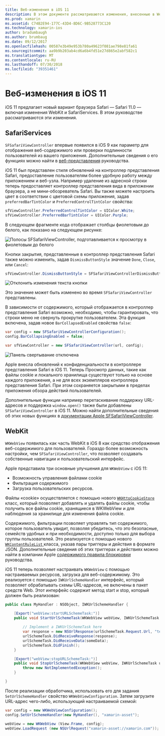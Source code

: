 ```yaml
---
title: Веб-изменения в iOS 11
description: В этом документе рассматриваются изменения, внесенные в WebKit и платформу служб Safari в iOS 11. Он описывает способы работы с Задание стиля обновлений в SFSafariViewController и новых возможностях WKWebView.
ms.prod: xamarin
ms.assetid: C74B2E94-177C-43D4-8D6C-9B528773C120
ms.technology: xamarin-ios
author: bradumbaugh
ms.author: brumbaug
ms.date: 09/12/2017
ms.openlocfilehash: 00587e3b49e953b780a49623f081ae798e81fa61
ms.sourcegitcommit: aa9b9b203ab4cd6a6b4fd51e27d865e2abf582c1
ms.translationtype: MT
ms.contentlocale: ru-RU
ms.lasthandoff: 07/30/2018
ms.locfileid: "39351461"
---
```

# <a name="web-changes-in-ios-11"></a>Веб-изменения в iOS 11

iOS 11 предлагает новый вариант браузера Safari — Safari 11.0 — включая изменения WebKit и SafariServices. В этом руководстве рассматриваются эти изменения.

## <a name="safariservices"></a>SafariServices

`SFSafariViewController` впервые появился в iOS 9 как параметр для отображения веб-содержимого или проверки подлинности пользователей из вашего приложения. Дополнительные сведения о его функциях можно найти в [веб-представления](~/ios/user-interface/controls/uiwebview.md#safariviewcontroller) руководства.

iOS 11 был представлен стиля обновлений на контроллер представления Safari, предоставление пользователям более удобную работу между приложением и веб-узла. Например удаление из адресной строки теперь предоставляет контроллер представления вида в приложении браузера, а не мини-обозреватель Safari. Вы также можете настроить цвет в соответствии с цветовой схемы приложения, задав `preferredBarTintColor` и `PreferredControlTintColor` свойства:

```csharp
sfViewController.PreferredControlTintColor = UIColor.White;
sfViewController.PreferredBarTintColor = UIColor.Purple;
```

В следующем фрагменте кода отображает столбцы фиолетовым до белого, как показано на следующем рисунке:

![Полосы SFSafariViewController, подготавливается к просмотру в фиолетовым до белого](web-images/image1.png)

Кнопки закрытия, представленные в контроллер представления Safari также можно изменить, задав `DismissButtonStyle` значение `Done`, `Close`, или `Cancel`:

```csharp
sfViewController.DismissButtonStyle = SFSafariViewControllerDismissButtonStyle.Close;
```

![Отклонить изменения текста кнопки](web-images/image2.png)

Это значение может быть изменено во время `SFSafariViewController` представлены.


В зависимости от содержимого, который отображается в контроллер представления Safari возможно, необходимо, чтобы гарантировать, что строки меню не свернуть прокрутке пользователем. Эта функция включена, задав новое `BarCollapsedEnabled` свойства `false`:

```csharp
var config = new SFSafariViewControllerConfiguration();
config.BarCollapsingEnabled = false;

var sfViewController = new SFSafariViewController(url, config);
```

![Панель свертывание отключена](web-images/image3.png)

Apple внесла обновлений к конфиденциальности в контроллере представления Safari в iOS 11. Теперь Просмотр данных, такие как файлы cookie и локального хранилища существуют только на основе каждого приложения, а не для всех экземпляров контроллера представления Safari. При этом сохраняется закрытыми в пределах приложения обзора действий пользователей.

Дополнительные функции например перетаскивание поддержку URL-адресов и поддержка `window.open()` также были добавлены `SFSafariViewController` в iOS 11. Можно найти дополнительные сведения об этих новых функциях в [документации Apple SFSafariViewController](https://developer.apple.com/documentation/safariservices/sfsafariviewcontroller?changes=latest_minor).


## <a name="webkit"></a>WebKit

`WKWebView` появилась как часть WebKit в iOS 8 как средство отображения веб-содержимого для пользователей. Гораздо более возможность настройки, чем `SFSafariViewController`, что позволяет создавать собственные навигации и пользовательский интерфейс.

Apple представила три основные улучшения для `WKWebView` с iOS 11: 

- Возможность управления файлами cookie
- Фильтрация содержимого
- Загрузка пользовательских ресурсов. 

Файлы «cookie» осуществляется с помощью нового [ `WKHttpCookieStore` ](https://developer.apple.com/documentation/webkit/wkhttpcookiestore) класс, который позволяет добавлять и удалять файлы cookie, чтобы получить все файлы cookie, хранящиеся в WKWebView и для наблюдения за хранилище для изменения файла cookie.

Содержимого, фильтрации позволяет управлять тип содержимого, которое пользователь увидит, позволяя убедитесь, что это безопасные, семейств удобных и при необходимости, доступно только для выбора группы пользователей. Это реализуется с помощью нового [ `WKContentRuleList` ](https://developer.apple.com/documentation/webkit/wkcontentrulelist) класса, указав пары триггеры и действия в формате JSON. Дополнительные сведения об этих триггерах и действиях можно найти в компании Apple [содержимого правила блокировки](https://developer.apple.com/library/content/documentation/Extensions/Conceptual/ContentBlockingRules/Introduction/Introduction.html) руководства.

iOS 11 теперь позволяет настраивать `WKWebView` с помощью настраиваемых ресурсов, загрузка для веб-содержимому. Это реализуется с помощью `IWKUrlSchemeHandler` интерфейс, который позволяет обрабатывать схемы URL-адресов, не включены в пакет средств Web. Этот интерфейс содержит метод start и stop, который должен быть реализован:

```csharp
public class MyHandler : NSObject, IWKUrlSchemeHandler {

    [Export("webView:startURLSchemeTask:")]
    public void StartUrlSchemeTask(WKWebView webView, IWKUrlSchemeTask urlSchemeTask){
        
        // Implement a IWKUrlSchemeTask here
        var response = new NSUrlResponse(urlSchemeTask.Request.Url, "text/html", ContentLength, null);
        urlSchemeTask.DidReceiveResponse(response);
        urlSchemeTask.DidReceiveData(someData);
        urlSchemeTask.DidFinish();
    }

    [Export("webView:stopURLSchemeTask:")]
    public void StopUrlSchemeTask(WKWebView webView, IWKUrlSchemeTask urlSchemeTask){
        throw new NotImplementedException();
    }

}
``` 

После реализации обработчика, использовать его для задания `SetUrlSchemeHandler` свойство `WKWebViewConfiguration`. Затем загрузите URL-адрес чего-либо, использующий настраиваемой схемой:

```csharp
var config = new WKWebViewConfiguration();
config.SetUrlSchemeHandler(new MyHandler(), "xamarin-asset");

webView = new WKWebView (View.Frame, config);
webView.LoadRequest (new NSUrlRequest("xamarin-asset://xamarin.com"));
```

